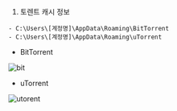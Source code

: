 1. 토렌트 캐시 정보

```
- C:\Users\[계정명]\AppData\Roaming\BitTorrent
- C:\Users\[계정명]\AppData\Roaming\uTorrent
```



- BitTorrent

![bit](https://user-images.githubusercontent.com/15623089/45463250-51a28800-b746-11e8-96ef-a1570eecd1d0.png)



- uTorrent

![utorent](https://user-images.githubusercontent.com/15623089/45463305-89113480-b746-11e8-91a8-43e2220b4b16.png)



